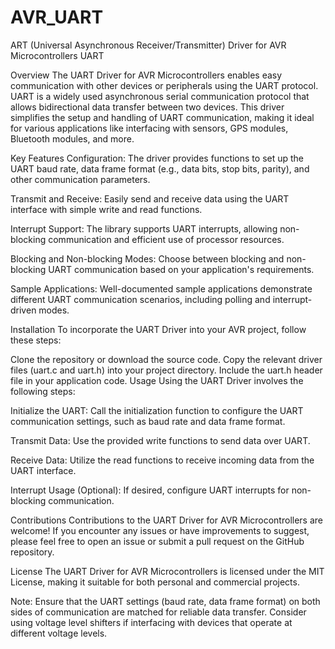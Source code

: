 # AVR_UART
ART (Universal Asynchronous Receiver/Transmitter) Driver for AVR Microcontrollers
UART

Overview
The UART Driver for AVR Microcontrollers enables easy communication with other devices or peripherals using the UART protocol. UART is a widely used asynchronous serial communication protocol that allows bidirectional data transfer between two devices. This driver simplifies the setup and handling of UART communication, making it ideal for various applications like interfacing with sensors, GPS modules, Bluetooth modules, and more.

Key Features
Configuration: The driver provides functions to set up the UART baud rate, data frame format (e.g., data bits, stop bits, parity), and other communication parameters.

Transmit and Receive: Easily send and receive data using the UART interface with simple write and read functions.

Interrupt Support: The library supports UART interrupts, allowing non-blocking communication and efficient use of processor resources.

Blocking and Non-blocking Modes: Choose between blocking and non-blocking UART communication based on your application's requirements.

Sample Applications: Well-documented sample applications demonstrate different UART communication scenarios, including polling and interrupt-driven modes.

Installation
To incorporate the UART Driver into your AVR project, follow these steps:

Clone the repository or download the source code.
Copy the relevant driver files (uart.c and uart.h) into your project directory.
Include the uart.h header file in your application code.
Usage
Using the UART Driver involves the following steps:

Initialize the UART: Call the initialization function to configure the UART communication settings, such as baud rate and data frame format.

Transmit Data: Use the provided write functions to send data over UART.

Receive Data: Utilize the read functions to receive incoming data from the UART interface.

Interrupt Usage (Optional): If desired, configure UART interrupts for non-blocking communication.

Contributions
Contributions to the UART Driver for AVR Microcontrollers are welcome! If you encounter any issues or have improvements to suggest, please feel free to open an issue or submit a pull request on the GitHub repository.

License
The UART Driver for AVR Microcontrollers is licensed under the MIT License, making it suitable for both personal and commercial projects.

Note: Ensure that the UART settings (baud rate, data frame format) on both sides of communication are matched for reliable data transfer. Consider using voltage level shifters if interfacing with devices that operate at different voltage levels.
